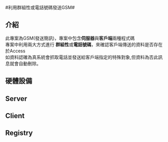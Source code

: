 #利用群組性或電話號碼發送GSM#

## 介紹

此專案為GSM(發送簡訊)，專案中包含**伺服器**與**客戶端**兩種程式碼<br>
專案中利用兩大方式進行
**群組性**或**電話號碼**，來確認客戶端傳送的資料是否存在於Access<br>如資料認確為真系統會抓取電話並發送給客戶端指定的特殊對象,但資料為否此訊息就會自動刪除。
## 硬體設備

## Server

## Client

## Registry
